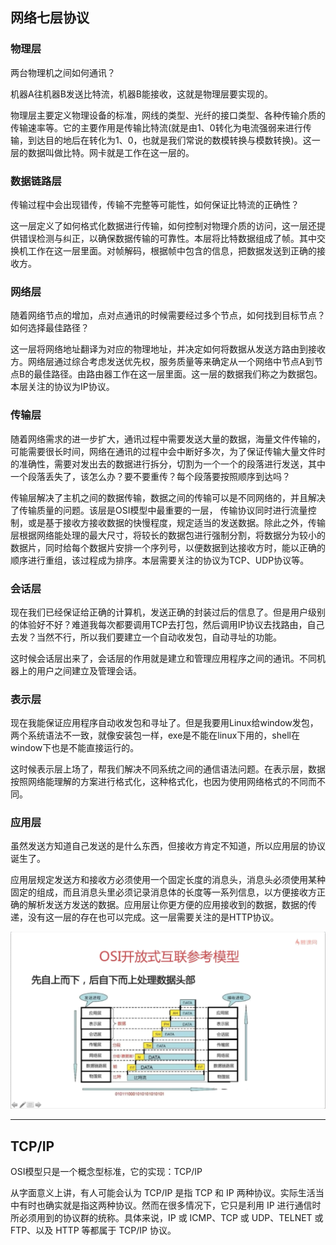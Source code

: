 ## 网络七层协议

### 物理层

两台物理机之间如何通讯？

机器A往机器B发送比特流，机器B能接收，这就是物理层要实现的。

物理层主要定义物理设备的标准，网线的类型、光纤的接口类型、各种传输介质的传输速率等。它的主要作用是传输比特流(就是由1、0转化为电流强弱来进行传输，到达目的地后在转化为1、0，也就是我们常说的数模转换与模数转换)。这一层的数据叫做比特。网卡就是工作在这一层的。

### 数据链路层

传输过程中会出现错传，传输不完整等可能性，如何保证比特流的正确性？

这一层定义了如何格式化数据进行传输，如何控制对物理介质的访问，这一层还提供错误检测与纠正，以确保数据传输的可靠性。本层将比特数据组成了帧。其中交换机工作在这一层里面。对帧解码，根据帧中包含的信息，把数据发送到正确的接收方。

### 网络层

随着网络节点的增加，点对点通讯的时候需要经过多个节点，如何找到目标节点？如何选择最佳路径？

这一层将网络地址翻译为对应的物理地址，并决定如何将数据从发送方路由到接收方。网络层通过综合考虑发送优先权，服务质量等来确定从一个网络中节点A到节点B的最佳路径。由路由器工作在这一层里面。这一层的数据我们称之为数据包。本层关注的协议为IP协议。

### 传输层

随着网络需求的进一步扩大，通讯过程中需要发送大量的数据，海量文件传输的，可能需要很长时间，网络在通讯的过程中会中断好多次，为了保证传输大量文件时的准确性，需要对发出去的数据进行拆分，切割为一个一个的段落进行发送，其中一个段落丢失了，该怎么办？要不要重传？每个段落要按照顺序到达吗？

传输层解决了主机之间的数据传输，数据之间的传输可以是不同网络的，并且解决了传输质量的问题。该层是OSI模型中最重要的一层， 传输协议同时进行流量控制，或是基于接收方接收数据的快慢程度，规定适当的发送数据。除此之外，传输层根据网络能处理的最大尺寸，将较长的数据包进行强制分割，将数据分为较小的数据片，同时给每个数据片安排一个序列号，以便数据到达接收方时，能以正确的顺序进行重组，该过程成为排序。本层需要关注的协议为TCP、UDP协议等。

### 会话层

现在我们已经保证给正确的计算机，发送正确的封装过后的信息了。但是用户级别的体验好不好？难道我每次都要调用TCP去打包，然后调用IP协议去找路由，自己去发？当然不行，所以我们要建立一个自动收发包，自动寻址的功能。

这时候会话层出来了，会话层的作用就是建立和管理应用程序之间的通讯。不同机器上的用户之间建立及管理会话。

### 表示层

现在我能保证应用程序自动收发包和寻址了。但是我要用Linux给window发包，两个系统语法不一致，就像安装包一样，exe是不能在linux下用的，shell在window下也是不能直接运行的。

这时候表示层上场了，帮我们解决不同系统之间的通信语法问题。在表示层，数据按照网络能理解的方案进行格式化，这种格式化，也因为使用网络格式的不同而不同。

### 应用层

虽然发送方知道自己发送的是什么东西，但接收方肯定不知道，所以应用层的协议诞生了。

应用层规定发送方和接收方必须使用一个固定长度的消息头，消息头必须使用某种固定的组成，而且消息头里必须记录消息体的长度等一系列信息，以方便接收方正确的解析发送方发送的数据。应用层让你更方便的应用接收到的数据，数据的传递，没有这一层的存在也可以完成。这一层需要关注的是HTTP协议。

![](./img/计算机网络-1.png)

---

## TCP/IP

OSI模型只是一个概念型标准，它的实现：TCP/IP

从字面意义上讲，有人可能会认为 TCP/IP 是指 TCP 和 IP 两种协议。实际生活当中有时也确实就是指这两种协议。然而在很多情况下，它只是利用 IP 进行通信时所必须用到的协议群的统称。具体来说，IP 或 ICMP、TCP 或 UDP、TELNET 或 FTP、以及 HTTP 等都属于 TCP/IP 协议。